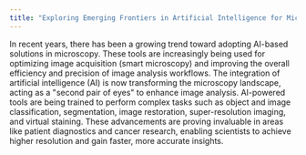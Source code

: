 ```yaml
---
title: "Exploring Emerging Frontiers in Artificial Intelligence for Microscopy: An Overview of Trends and Innovations"
---
```

 In recent years, there has been a growing trend toward adopting AI-based solutions in microscopy. These tools are increasingly being used for optimizing image acquisition (smart microscopy) and improving the overall efficiency and precision of image analysis workflows. The integration of artificial intelligence (AI) is now transforming the microscopy landscape, acting as a "second pair of eyes" to enhance image analysis. AI-powered tools are being trained to perform complex tasks such as object and image classification, segmentation, image restoration, super-resolution imaging, and virtual staining. These advancements are proving invaluable in areas like patient diagnostics and cancer research, enabling scientists to achieve higher resolution and gain faster, more accurate insights.

